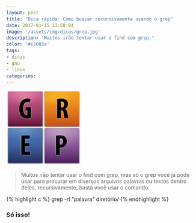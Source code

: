 ```yaml
---
layout: post
title: "Dica rápida: Como buscar recursivamente usando o grep"
date: 2017-01-15 11:58:04
image: '/assets/img/dicas/grep.jpg'
description: "Muitos irão tentar usar o find com grep."
color: '#c2003a'
tags:
- dicas
- gnu
- linux
categories:
---
```


![Grep](/assets/img/dicas/grep.jpg)

>Muitos irão tentar usar o find com grep, mas só o grep você já pode usar para procurar em diversos arquivos palavras ou textos dentro deles, recursivamente, basta você usar o comando:

{% highlight c %}
grep -rl "palavra" diretório/
{% endhighlight %}

### Só isso!

<script async src="https://pagead2.googlesyndication.com/pagead/js/adsbygoogle.js"></script>

<!-- Informat -->
<ins class="adsbygoogle"
 style="display:block"
 data-ad-client="ca-pub-2838251107855362"
 data-ad-slot="2327980059"
 data-ad-format="auto"
 data-full-width-responsive="true"></ins>

<script>
(adsbygoogle = window.adsbygoogle || []).push({});
</script>

